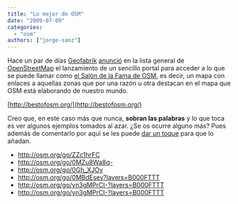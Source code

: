 ```yaml
---
title: "Lo mejor de OSM"
date: "2009-07-09"
categories: 
  - "osm"
authors: ["jorge-sanz"]
---
```


Hace un par de días [Geofabrik](http://www.geofabrik.de/) [anunció](http://lists.openstreetmap.org/pipermail/talk/2009-July/038376.html) en la lista general de [OpenStreetMap](http://openstreetmap.org/) el lanzamiento de un sencillo portal para acceder a lo que se puede llamar como [el Salón de la Fama de OSM](http://bestofosm.org/), es decir, un mapa con enlaces a aquellas zonas que por una razón u otra destacan en el mapa que OSM está elaborando de nuestro mundo.

[http://bestofosm.org/](http://bestofosm.org/)

Creo que, en este caso más que nunca, **sobran las palabras** y lo que toca es ver algunos ejemplos tomados al azar. ¿Se os ocurre alguno más? Pues además de comentarlo por aquí se les puede [dar un toque](http://www.geofabrik.de/geofabrik/contact.html) para que lo añadan.

* http://osm.org/go/ZZc1hrFC
* http://osm.org/go/0MZu8Wa8q-
* http://osm.org/go/0Gh_XJOv
* http://osm.org/go/0MBdEsev?layers=B000FTTT
* http://osm.org/go/yn3gMPrCI-?layers=B000FTTT
* http://osm.org/go/yn3gMPrCI-?layers=B000FTTT
